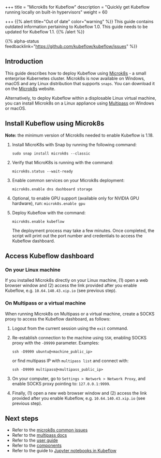 +++
title = "Microk8s for Kubeflow"
description = "Quickly get Kubeflow running locally on built-in hypervisors"
weight = 60
                    
+++
{{% alert title="Out of date" color="warning" %}}
This guide contains outdated information pertaining to Kubeflow 1.0. This guide
needs to be updated for Kubeflow 1.1.
{{% /alert %}}

{{% alpha-status 
  feedbacklink="https://github.com/kubeflow/kubeflow/issues" %}}

## Introduction

This guide describes how to deploy Kubeflow using [Microk8s](https://microk8s.io/) - a small enterprise Kubernetes cluster. Microk8s is now available on Windows, macOS and any Linux distribution that supports `snaps`. You can download it on the [Microk8s](https://microk8s.io/) website.

Alternatively, to deploy Kubeflow within a displosable Linux virtual machine, you can install Microk8s on a Linux appliance using [Multipass](https://multipass.run/) on Windows or macOS.

## Install Kubeflow using Microk8s

**Note:** the minimum version of Microk8s needed to enable Kubeflow is 1.18.

1. Install MicroK8s with Snap by running the following command:

    ```
    sudo snap install microk8s --classic
    ```

2. Verify that MicroK8s is running with the command:

    ```
    microk8s.status --wait-ready
    ```

3. Enable common services on your Microk8s deployment:

    ```
    microk8s.enable dns dashboard storage
    ```

4. Optional, to enable GPU support (available only for NVIDIA GPU hardware), run: `microk8s.enable gpu`

5. Deploy Kubeflow with the command:

    ```
    microk8s.enable kubeflow
    ```

    The deployment process may take a few minutes. Once completed, the script will print out the port number and credentials to access the Kubeflow dashboard.

## Access Kubeflow dashboard

### On your Linux machine
If you installed Microk8s directly on your Linux machine, (1) open a web browser window and (2) access the link provided after you enable Kubeflow, e.g. `10.64.140.43.xip.io` (see previous step).

### On Multipass or a virtual machine
When running Microk8s on Multipass or a virtual machine, create a SOCKS proxy to access the Kubeflow dashboard, as follows:

1. Logout from the current session using the `exit` command.
2. Re-establish connection to the machine using `SSH`, enabling SOCKS proxy with the `-D9999` parameter. Examples:

    ```
    ssh -D9999 ubuntu@<machine_public_ip>
    ```

    or find multipass IP with `multipass list` and connect with:

    ```
    ssh -D9999 multipass@<multipass_public_ip>
    ```

3. On your computer, go to `Settings > Network > Network Proxy`, and enable SOCKS proxy pointing to: `127.0.0.1:9999`.

4. Finally, (1) open a new web browser window and (2) access the link provided after you enable Kubeflow, e.g. `10.64.140.43.xip.io` (see previous step).

## Next steps

* Refer to the [microk8s common issues](https://microk8s.io/docs/troubleshooting)
* Refer to the [multipass docs](https://multipass.run/docs)
* Refer to the [user guide](/docs/)
* Refer to the [components](/docs/components/)
* Refer to the guide to [Jupyter notebooks in Kubeflow](/docs/notebooks/)
